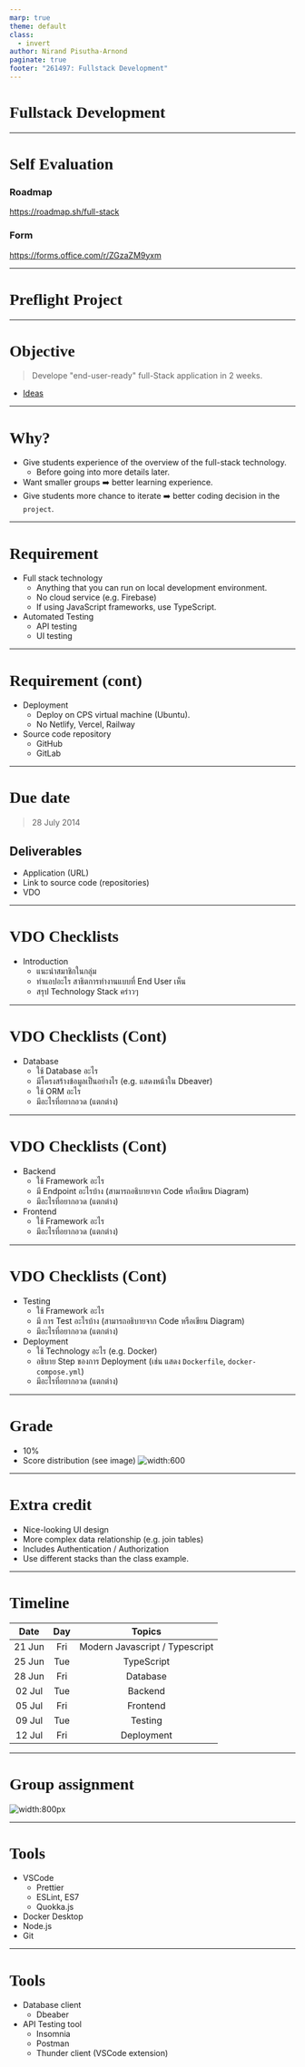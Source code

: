```yaml
---
marp: true
theme: default
class:
  - invert
author: Nirand Pisutha-Arnond
paginate: true
footer: "261497: Fullstack Development"
---
```


<style>
@import url('https://fonts.googleapis.com/css2?family=Prompt:ital,wght@0,100;0,300;0,400;0,700;1,100;1,300;1,400;1,700&display=swap');

    :root {
    font-family: Prompt;
    --hl-color: #D57E7E;
}
h1 {
  font-family: Prompt
}
</style>

# Fullstack Development

---

# Self Evaluation

### Roadmap

https://roadmap.sh/full-stack

### Form

https://forms.office.com/r/ZGzaZM9yxm

---

# Preflight Project

---

# Objective

> Develope "end-user-ready" full-Stack application in 2 weeks.

- [Ideas](https://github.com/ZOUHAIRFGRA/100-Project-Ideas-for-Full-Stack-Developers)

---

# Why?

- Give students experience of the overview of the full-stack technology.
  - Before going into more details later.
- Want smaller groups ➡️ better learning experience.
- Give students more chance to iterate ➡️ better coding decision in the `project`.

---

# Requirement

- Full stack technology
  - Anything that you can run on local development environment.
  - No cloud service (e.g. Firebase)
  - If using JavaScript frameworks, use TypeScript.
- Automated Testing
  - API testing
  - UI testing

---

# Requirement (cont)

- Deployment
  - Deploy on CPS virtual machine (Ubuntu).
  - No Netlify, Vercel, Railway
- Source code repository
  - GitHub
  - GitLab

---

# Due date

> 28 July 2014

## Deliverables

- Application (URL)
- Link to source code (repositories)
- VDO

---

# VDO Checklists

- Introduction
  - แนะนำสมาชิกในกลุ่ม
  - ทำแอปอะไร สาธิตการทำงานแบบที่ End User เห็น
  - สรุป Technology Stack คร่าวๆ

---

# VDO Checklists (Cont)

- Database
  - ใช้ Database อะไร
  - มีโครงสร้างข้อมูลเป็นอย่างไร (e.g. แสดงหน้าใน Dbeaver)
  - ใช้ ORM อะไร
  - มีอะไรที่อยากอวด (แตกต่าง)

---

# VDO Checklists (Cont)

- Backend
  - ใช้ Framework อะไร
  - มี Endpoint อะไรบ้าง (สามารถอธิบายจาก Code หรือเขียน Diagram)
  - มีอะไรที่อยากอวด (แตกต่าง)
- Frontend
  - ใช้ Framework อะไร
  - มีอะไรที่อยากอวด (แตกต่าง)

---

# VDO Checklists (Cont)

- Testing
  - ใช้ Framework อะไร
  - มี การ Test อะไรบ้าง (สามารถอธิบายจาก Code หรือเขียน Diagram)
  - มีอะไรที่อยากอวด (แตกต่าง)
- Deployment
  - ใช้ Technology อะไร (e.g. Docker)
  - อธิบาย Step ของการ Deployment (เช่น แสดง `Dockerfile`, `docker-compose.yml`)
  - มีอะไรที่อยากอวด (แตกต่าง)

---

# Grade

- 10%
- Score distribution (see image)
  ![width:600](./img/grade.png)

---

# Extra credit

- Nice-looking UI design
- More complex data relationship (e.g. join tables)
- Includes Authentication / Authorization
- Use different stacks than the class example.

---

# Timeline

|  Date  | Day |             Topics             |
| :----: | :-: | :----------------------------: |
| 21 Jun | Fri | Modern Javascript / Typescript |
| 25 Jun | Tue |           TypeScript           |
| 28 Jun | Fri |            Database            |
| 02 Jul | Tue |            Backend             |
| 05 Jul | Fri |            Frontend            |
| 09 Jul | Tue |            Testing             |
| 12 Jul | Fri |           Deployment           |

---

# Group assignment

![width:800px](./img/preflight_member.png)

---

# Tools

- VSCode
  - Prettier
  - ESLint, ES7
  - Quokka.js
- Docker Desktop
- Node.js
- Git

---

# Tools

- Database client
  - Dbeaber
- API Testing tool
  - Insomnia
  - Postman
  - Thunder client (VSCode extension)
